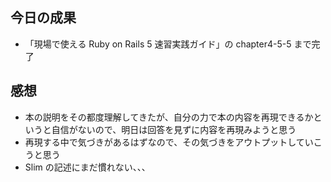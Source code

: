 ## 今日の成果

- 「現場で使える Ruby on Rails 5 速習実践ガイド」の chapter4-5-5 まで完了

## 感想

- 本の説明をその都度理解してきたが、自分の力で本の内容を再現できるかというと自信がないので、明日は回答を見ずに内容を再現みようと思う
- 再現する中で気づきがあるはずなので、その気づきをアウトプットしていこうと思う
- Slim の記述にまだ慣れない、、、
